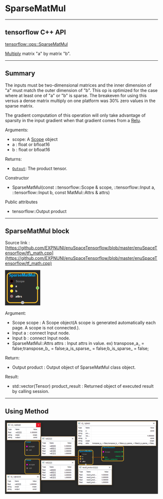 # SparseMatMul

---

## tensorflow C++ API

[tensorflow::ops::SparseMatMul](https://www.tensorflow.org/api_docs/cc/class/tensorflow/ops/sparse-mat-mul)

[Multiply](https://www.tensorflow.org/api_docs/cc/class/tensorflow/ops/multiply.html#classtensorflow_1_1ops_1_1_multiply) matrix "a" by matrix "b".

---

## Summary

The inputs must be two-dimensional matrices and the inner dimension of "a" must match the outer dimension of "b". This op is optimized for the case where at least one of "a" or "b" is sparse. The breakeven for using this versus a dense matrix multiply on one platform was 30% zero values in the sparse matrix.

The gradient computation of this operation will only take advantage of sparsity in the input gradient when that gradient comes from a [Relu](https://www.tensorflow.org/api_docs/cc/class/tensorflow/ops/relu.html#classtensorflow_1_1ops_1_1_relu).

Arguments:

* scope: A [Scope](https://www.tensorflow.org/api_docs/cc/class/tensorflow/scope.html#classtensorflow_1_1_scope) object
* a : float or bfloat16
* b : float or bfloat16

Returns:

* [`Output`](https://www.tensorflow.org/api_docs/cc/class/tensorflow/output.html#classtensorflow_1_1_output): The product tensor.

Constructor

* SparseMatMul\(const ::tensorflow::Scope & scope, ::tensorflow::Input a, ::tensorflow::Input b, const MatMul::Attrs & attrs\) 

Public attributes

* tensorflow::Output product

---

## SparseMatMul block

Source link : [https://github.com/EXPNUNI/enuSpaceTensorflow/blob/master/enuSpaceTensorflow/tf\_math.cpp](https://github.com/EXPNUNI/enuSpaceTensorflow/blob/master/enuSpaceTensorflow/tf_math.cpp)

![](/assets/math_SparseMatMul_Symbol.png)

Argument:

* Scope scope : A Scope object\(A scope is generated automatically each page. A scope is not connected.\).
* Input a : connect  Input node.
* Input b : connect  Input node.
* SparseMatMul::Attrs attrs : Input attrs in value. ex\) transpose\_a\_ = false;transpose\_b\_ = false;a\_is\_sparse\_ = false;b\_is\_sparse\_ = false;

Return:

* Output product : Output object of SparseMatMul class object. 

Result:

* std::vector\(Tensor\) product\_result : Returned object of executed result by calling session.

---

## Using Method

![](/assets/math_SparseMatMul_Method.png)

